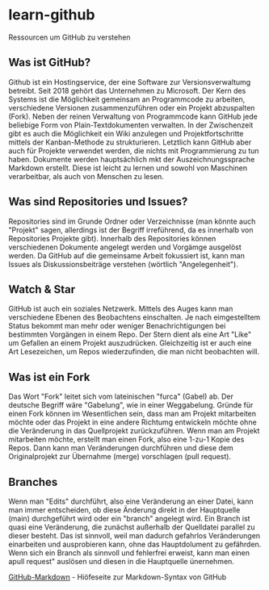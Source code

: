 # learn-github
Ressourcen um GitHub zu verstehen

## Was ist GitHub?
Github ist ein Hostingservice, der eine Software zur Versionsverwaltumg betreibt. Seit 2018 gehört das Unternehmen zu  Microsoft. Der Kern des Systems ist die Möglichkeit gemeinsam an Programmcode zu arbeiten, verschiedene Versionen zusammenzuführen oder ein Projekt abzuspalten (Fork). Neben der reinen Verwaltung von Programmcode kann GitHub jede beliebige Form von Plain-Textdokumenten verwalten. In der Zwischenzeit gibt es auch die Möglichkeit ein Wiki anzulegen und Projektfortschritte mittels der Kanban-Methode zu strukturieren. 
Letztlich kann GitHub aber auch für Projekte verwendet werden, die nichts mit Programmierung zu tun haben. Dokumente werden hauptsächlich mkt der Auszeichnungssprache Markdown erstellt. Diese ist leicht zu lernen und sowohl von Maschinen verarbeitbar, als auch von Menschen zu lesen.

## Was sind Repositories und Issues?
Repositories sind im Grunde Ordner oder Verzeichnisse (man könnte auch "Projekt" sagen, allerdings ist der Begriff irreführend, da es innerhalb von Repositories Projekte gibt). Innerhalb des Repositories können verschiedenen Dokumente angelegt werden und Vorgämge ausgelöst werden.
Da GitHub auf die gemeinsame Arbeit fokussiert ist, kann man Issues als Diskussionsbeiträge verstehen (wörtlich "Angelegenheit").

## Watch & Star
GitHub ist auch ein soziales Netzwerk. Mittels des Auges kann man verschiedene Ebenen des Beobachtens einschalten. Je nach eimgestelltem Status bekommt man mehr oder weniger Benachrichtigungen bei bestimmten Vorgängen in einem Repo. Der Stern dient als eine Art "Like" um Gefallen an einem Projekt auszudrücken. Gleichzeitig ist er auch eine Art Lesezeichen, um Repos wiederzufinden, die man nicht beobachten will.

## Was ist ein Fork
Das Wort "Fork" leitet sich vom lateinischen "furca" (Gabel) ab. Der deutsche Begriff wäre "Gabelung", wie in einer Weggabelung. Gründe für einen Fork können im Wesentlichen sein, dass man am Projekt mitarbeiten möchte oder das Projekt in eine andere Richtumg entwickeln möchte ohne die Veränderung in das Quellprojekt zurückzuführen.
Wenn man am Projekt mitarbeiten möchte, erstellt man einen Fork, also eine 1-zu-1 Kopie des Repos. Dann kann man Veränderungen durchführen und diese dem Originalprojekt zur Übernahme (merge) vorschlagen (pull request).

## Branches
Wenn man "Edits" durchführt, also eine Veränderung an einer Datei, kann man immer entscheiden, ob diese Änderung direkt in der Hauptquelle (main) durchgeführt wird oder ein "branch" angelegt wird. Ein Branch ist quasi eine Veränderung, die zunächst außerhalb der Quelldatei parallel zu dieser besteht. Das ist sinnvoll, weil man dadurch gefahrlos Veränderungen einarbeiten und ausprobieren kann, ohne das Hauptdolument zu gefährden. Wenn sich ein Branch als sinnvoll und fehlerfrei erweist, kann man einen apull request" auslösen und diesen in die Hauptquelle ünernehmen.

[GitHub-Markdown](https://docs.github.com/en/free-pro-team@latest/github/writing-on-github/basic-writing-and-formatting-syntax) - Hiöfeseite zur Markdown-Syntax von GitHub
